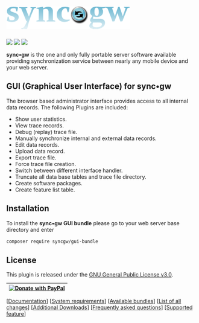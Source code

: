 # ![picture logo](assets/syncgw.png "sync•gw") #
 
![](https://img.shields.io/packagist/v/syncgw/gui-bundle.svg)
![](https://img.shields.io/packagist/l/syncgw/gui-bundle.svg)
![](https://img.shields.io/packagist/dt/syncgw/gui-bundle.svg)
 
**sync•gw** is the one and only fully portable server software available providing synchronization service between nearly any mobile device and your web server.

## GUI (Graphical User Interface) for sync•gw ##
The browser based administrator interface provides access to all internal data records. 
The following Plugins are included:

* Show user statistics.
* View trace records.
* Debug (replay) trace file.
* Manually synchronize internal and external data records.
* Edit data records.
* Upload data record.
* Export trace file.
* Force trace file creation.
* Switch between different interface handler.
* Truncate all data base tables and trace file directory.
* Create software packages.
* Create feature list table.

## Installation ##
To install the **sync•gw GUI bundle** please go to your web server base directory and enter

```bash
composer require syncgw/gui-bundle
```

## License ##
This plugin is released under the [GNU General Public License v3.0](./LICENSE).

|  <a href="https://www.paypal.com/donate/?hosted_button_id=DS6VK49NAFHEQ" target="_blank" rel="noopener">   <img src="https://www.paypalobjects.com/en_US/DK/i/btn/btn_donateCC_LG.gif" alt="Donate with PayPal"/> </a> | 
| --- | 

[[Documentation](https://github.com/syncgw/doc-bundle/blob/master/README.md)]
[[System requirements](https://github.com/syncgw/doc-bundle/blob/master/PreReqs.md)] 
[[Available bundles](https://github.com/syncgw/doc-bundle/blob/master/Packages.md)] 
[[List of all changes](https://github.com/syncgw/doc-bundle/blob/master/Changes.md)] 
[[Additional Downloads](https://github.com/syncgw/doc-bundle/blob/master/Downloads.md)] 
[[Frequently asked questions](https://github.com/syncgw/doc-bundle/blob/master/FAQ.md)] 
[[Supported feature](https://github.com/syncgw/doc-bundle/blob/master/Features.md)]
